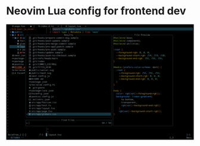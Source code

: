 # Neovim Lua config for frontend dev

![Alt text](https://github.com/trof808/nvim-lua-frontend-config/blob/main/example.png)
